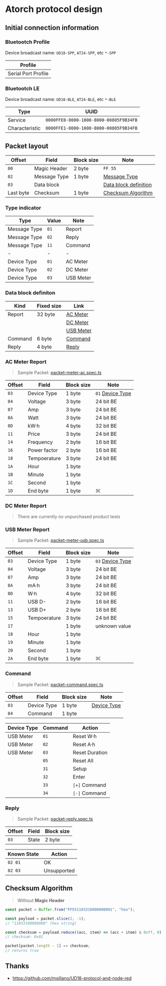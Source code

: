 ﻿# Atorch protocol design

## Initial connection information

### Bluetootch Profile

Device broadcast name: `UD18-SPP`, `AT24-SPP`, etc `*-SPP`

| Profile             |
| ------------------- |
| Serial Port Profile |

### Bluetootch LE

Device broadcast name: `UD18-BLE`, `AT24-BLE`, etc `*-BLE`

| Type           | UUID                                   |
| -------------- | -------------------------------------- |
| Service        | `0000FFE0-0000-1000-8000-00805F9B34FB` |
| Characteristic | `0000FFE1-0000-1000-8000-00805F9B34FB` |

## Packet layout

| Offset    | Field        | Block size | Note                                            |
| --------- | ------------ | ---------- | ----------------------------------------------- |
| `00`      | Magic Header | 2 byte     | `FF 55`                                         |
| `02`      | Message Type | 1 byte     | [Message Type](#type-indicator)                 |
| `03`      | Data block   |            | [Data block definition](#data-block-definition) |
| Last byte | Checksum     | 1 byte     | [Checksum Algorithm](#checksum-algorithm)       |

### Type indicator

| Type         | Value | Note      |
| ------------ | ----- | --------- |
| Message Type | `01`  | Report    |
| Message Type | `02`  | Reply     |
| Message Type | `11`  | Command   |
| -            | -     | -         |
| Device Type  | `01`  | AC Meter  |
| Device Type  | `02`  | DC Meter  |
| Device Type  | `03`  | USB Meter |

### Data block definiton

| Kind    | Fixed size | Link                           |
| ------- | ---------- | ------------------------------ |
| Report  | 32 byte    | [AC Meter](#ac-meter-report)   |
|         |            | [DC Meter](#dc-meter-report)   |
|         |            | [USB Meter](#usb-meter-report) |
| Command | 6 byte     | [Command](#command)            |
| Reply   | 4 byte     | [Reply](#reply)                |

### AC Meter Report

> Sample Packet:
> [packet-meter-ac.spec.ts](../src/service/atorch-packet/packet-meter-ac.spec.ts)

| Offset | Field        | Block size | Note                                |
| ------ | ------------ | ---------- | ----------------------------------- |
| `03`   | Device Type  | 1 byte     | `01` [Device Type](#type-indicator) |
| `04`   | Voltage      | 3 byte     | 24 bit BE                           |
| `07`   | Amp          | 3 byte     | 24 bit BE                           |
| `0A`   | Watt         | 3 byte     | 24 bit BE                           |
| `0D`   | kW·h         | 4 byte     | 32 bit BE                           |
| `11`   | Price        | 3 byte     | 24 bit BE                           |
| `14`   | Frequency    | 2 byte     | 16 bit BE                           |
| `16`   | Power factor | 2 byte     | 16 bit BE                           |
| `18`   | Tempoerature | 3 byte     | 24 bit BE                           |
| `1A`   | Hour         | 1 byte     |                                     |
| `1B`   | Minute       | 1 byte     |                                     |
| `1C`   | Second       | 1 byte     |                                     |
| `1D`   | End byte     | 1 byte     | `3C`                                |

### DC Meter Report

> There are currently no unpurchased product tests

### USB Meter Report

> Sample Packet:
> [packet-meter-usb.spec.ts](../src/service/atorch-packet/packet-meter-usb.spec.ts)

| Offset | Field        | Block size | Note                                |
| ------ | ------------ | ---------- | ----------------------------------- |
| `03`   | Device Type  | 1 byte     | `03` [Device Type](#type-indicator) |
| `04`   | Voltage      | 3 byte     | 24 bit BE                           |
| `07`   | Amp          | 3 byte     | 24 bit BE                           |
| `0A`   | mA·h         | 3 byte     | 24 bit BE                           |
| `0D`   | W·h          | 4 byte     | 32 bit BE                           |
| `11`   | USB D-       | 2 byte     | 16 bit BE                           |
| `13`   | USB D+       | 2 byte     | 16 bit BE                           |
| `15`   | Tempoerature | 3 byte     | 24 bit BE                           |
| `17`   |              | 1 byte     | unknown value                       |
| `18`   | Hour         | 1 byte     |                                     |
| `19`   | Minute       | 1 byte     |                                     |
| `20`   | Second       | 1 byte     |                                     |
| `2A`   | End byte     | 1 byte     | `3C`                                |

### Command

> Sample Packet:
> [packet-command.spec.ts](../src/service/atorch-packet/packet-command.spec.ts)

| Offset | Field       | Block size | Note                           |
| ------ | ----------- | ---------- | ------------------------------ |
| `03`   | Device Type | 1 byte     | [Device Type](#type-indicator) |
| `04`   | Command     | 1 byte     |                                |

| Device Type | Command | Action         |
| ----------- | ------- | -------------- |
| USB Meter   | `01`    | Reset W·h      |
| USB Meter   | `02`    | Reset A·h      |
| USB Meter   | `03`    | Reset Duration |
|             | `05`    | Reset All      |
|             | `31`    | Setup          |
|             | `32`    | Enter          |
|             | `33`    | `[+]` Command  |
|             | `34`    | `[-]` Command  |

### Reply

> Sample Packet:
> [packet-reply.spec.ts](../src/service/atorch-packet/packet-reply.spec.ts)

| Offset | Field | Block size |
| ------ | ----- | ---------- |
| `03`   | State | 2 byte     |

| Known State | Action      |
| ----------- | ----------- |
| `02 01`     | OK          |
| `02 03`     | Unsupported |

## Checksum Algorithm

> Without **Magic Header**

```javascript
const packet = Buffer.from("FF551103310000000001", "hex");

const payload = packet.slice(2, -1);
// "11033100000000" (hex string)

const checksum = payload.reduce((acc, item) => (acc + item) & 0xff, 0) ^ 0x44;
// checksum: 0x01

packet[packet.length - 1] == checksum;
// returns true
```

## Thanks

- <https://github.com/msillano/UD18-protocol-and-node-red>
